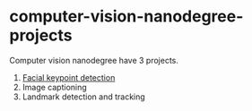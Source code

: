 # computer-vision-nanodegree-projects

Computer vision nanodegree have 3 projects.</br>
1. [Facial keypoint detection](https://github.com/sayaliKutwal/facial-keypoint-detection-project)
2. Image captioning
3. Landmark detection and tracking
